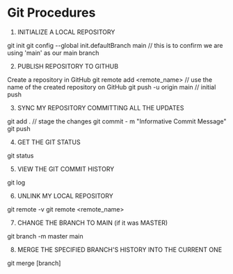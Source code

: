 # Git Procedures

1. INITIALIZE A LOCAL REPOSITORY

git init
git config --global init.defaultBranch main    // this is to confirm we are using 'main' as our main branch

2. PUBLISH REPOSITORY TO GITHUB

Create a repository in GitHub
git remote add <remote_name> <url>   // use the name of the created repository on GitHub
git push -u origin main              // initial push

3. SYNC MY REPOSITORY COMMITTING ALL THE UPDATES

git add .      // stage the changes
git commit - m "Informative Commit Message"
git push

4. GET THE GIT STATUS

git status

5. VIEW THE GIT COMMIT HISTORY

git log

6. UNLINK MY LOCAL REPOSITORY

git remote -v
git remote <remote_name>

7. CHANGE THE BRANCH TO MAIN (if it was MASTER)

git branch -m master main

8. MERGE THE SPECIFIED BRANCH'S HISTORY INTO THE CURRENT ONE

git merge [branch]